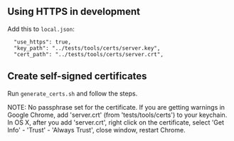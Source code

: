 ## Using HTTPS in development

Add this to `local.json`:

```
  "use_https": true,
  "key_path": "../tests/tools/certs/server.key",
  "cert_path": "../tests/tools/certs/server.crt",
```

## Create self-signed certificates

Run `generate_certs.sh` and follow the steps.

NOTE: No passphrase set for the certificate. If you are getting warnings in Google Chrome, 
 add 'server.crt' (from 'tests/tools/certs') to your keychain. In OS X, after you add 'server.crt',
 right click on the certificate, select 'Get Info' - 'Trust' - 'Always Trust', close window, restart Chrome.
 
